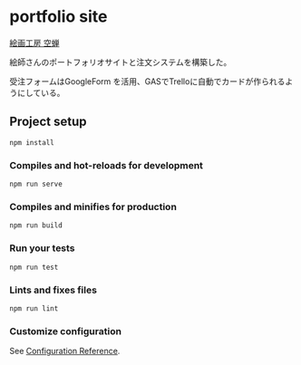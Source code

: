 # portfolio site

[絵画工房 空蝉](https://utsusemi.netlify.app)

絵師さんのポートフォリオサイトと注文システムを構築した。

受注フォームはGoogleForm を活用、GASでTrelloに自動でカードが作られるようにしている。



## Project setup
```
npm install
```

### Compiles and hot-reloads for development
```
npm run serve
```

### Compiles and minifies for production
```
npm run build
```

### Run your tests
```
npm run test
```

### Lints and fixes files
```
npm run lint
```

### Customize configuration
See [Configuration Reference](https://cli.vuejs.org/config/).
